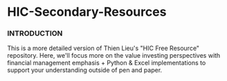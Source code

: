 # HIC-Secondary-Resources

<h3> INTRODUCTION </h3>
This is a more detailed version of Thien Lieu's "HIC Free Resource" repository. 
Here, we'll focus more on the value investing perspectives with financial management emphasis + Python & Excel implementations to support your understanding outside of pen and paper. 
<br>
<br>
